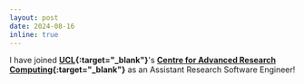 ```yaml
---
layout: post
date: 2024-08-16
inline: true
---
```


I have joined **[UCL](https://www.ucl.ac.uk){:target="_blank"}**'s **[Centre for Advanced Research Computing](https://www.ucl.ac.uk/advanced-research-computing){:target="_blank"}** as an Assistant Research Software Engineer!
